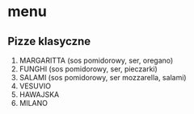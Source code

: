 # menu

## Pizze klasyczne

1. MARGARITTA (sos pomidorowy, ser, oregano)
2. FUNGHI (sos pomidorowy, ser, pieczarki)
3. SALAMI (sos pomidorowy, ser mozzarella, salami)
4. VESUVIO
5. HAWAJSKA
6. MILANO

